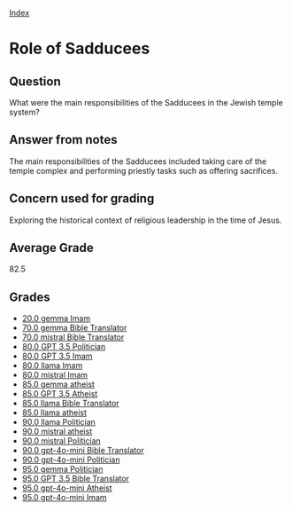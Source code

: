 
[Index](../../index.md)
# Role of Sadducees
## Question
What were the main responsibilities of the Sadducees in the Jewish temple system?

## Answer from notes
The main responsibilities of the Sadducees included taking care of the temple complex and performing priestly tasks such as offering sacrifices.

## Concern used for grading
Exploring the historical context of religious leadership in the time of Jesus.

## Average Grade
82.5

## Grades
 * [20.0 gemma Imam](../answers/gemma_Imam/Role_of_Sadducees.md)
 * [70.0 gemma Bible Translator](../answers/gemma_Bible_Translator/Role_of_Sadducees.md)
 * [70.0 mistral Bible Translator](../answers/mistral_Bible_Translator/Role_of_Sadducees.md)
 * [80.0 GPT 3.5 Politician](../answers/GPT_3.5_Politician/Role_of_Sadducees.md)
 * [80.0 GPT 3.5 Imam](../answers/GPT_3.5_Imam/Role_of_Sadducees.md)
 * [80.0 llama Imam](../answers/llama_Imam/Role_of_Sadducees.md)
 * [80.0 mistral Imam](../answers/mistral_Imam/Role_of_Sadducees.md)
 * [85.0 gemma atheist](../answers/gemma_atheist/Role_of_Sadducees.md)
 * [85.0 GPT 3.5 Atheist](../answers/GPT_3.5_Atheist/Role_of_Sadducees.md)
 * [85.0 llama Bible Translator](../answers/llama_Bible_Translator/Role_of_Sadducees.md)
 * [85.0 llama atheist](../answers/llama_atheist/Role_of_Sadducees.md)
 * [90.0 llama Politician](../answers/llama_Politician/Role_of_Sadducees.md)
 * [90.0 mistral atheist](../answers/mistral_atheist/Role_of_Sadducees.md)
 * [90.0 mistral Politician](../answers/mistral_Politician/Role_of_Sadducees.md)
 * [90.0 gpt-4o-mini Bible Translator](../answers/gpt-4o-mini_Bible_Translator/Role_of_Sadducees.md)
 * [90.0 gpt-4o-mini Politician](../answers/gpt-4o-mini_Politician/Role_of_Sadducees.md)
 * [95.0 gemma Politician](../answers/gemma_Politician/Role_of_Sadducees.md)
 * [95.0 GPT 3.5 Bible Translator](../answers/GPT_3.5_Bible_Translator/Role_of_Sadducees.md)
 * [95.0 gpt-4o-mini Atheist](../answers/gpt-4o-mini_Atheist/Role_of_Sadducees.md)
 * [95.0 gpt-4o-mini Imam](../answers/gpt-4o-mini_Imam/Role_of_Sadducees.md)

